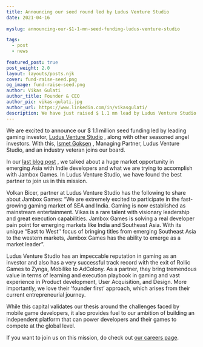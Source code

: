 ```yaml
---
title: Announcing our seed round led by Ludus Venture Studio
date: 2021-04-16
 
myslug: announcing-our-$1-1-mn-seed-funding-ludus-venture-studio

tags: 
  - post
  - news
  
featured_post: true
post_weight: 2.0
layout: layouts/posts.njk
cover: fund-raise-seed.png
og_image: fund-raise-seed.png
author: Vikas Gulati
author_title: Founder & CEO
author_pic: vikas-gulati.jpg
author_url: https://www.linkedin.com/in/vikasgulati/
description: We have just raised $ 1.1 mn lead by Ludus Venture Studio.
---
```

We are excited to announce our $ 1.1 million seed funding led by leading gaming investor,  [Ludus Venture Studio](https://www.luduscorp.com/) , along with other seasoned angel investors. With this,  [Ismet Goksen](https://www.linkedin.com/in/ismetgoksen/) , Managing Partner, Ludus Venture Studio, and an industry veteran joins our board. 

In our  [last blog post](https://jambox.games/2021/04/13/why-we-are-building-jambox/) , we talked about a huge market opportunity in emerging Asia with Indie developers and what we are trying to accomplish with Jambox Games. In Ludus Venture Studio, we have found the best partner to join us in this mission. 

Volkan Bicer, partner at Ludus Venture Studio has the following to share about Jambox Games: “We are extremely excited to participate in the fast-growing gaming market of SEA and India. Gaming is now established as mainstream entertainment. Vikas is a rare talent with visionary leadership and great execution capabilities. Jambox Games is solving a real developer pain point for emerging markets like India and Southeast Asia. With its unique “East to West’’ focus of bringing titles from emerging Southeast Asia to the western markets, Jambox Games has the ability to emerge as a market leader”. 

Ludus Venture Studio has an impeccable reputation in gaming as an investor and also has a very successful track record with the exit of Rollic Games to Zynga, Mobilike to AdColony. As a partner, they bring tremendous value in terms of learning and execution playbook in gaming and vast experience in Product development, User Acquisition, and Design. More importantly, we love their ‘founder first’ approach, which arises from their current entrepreneurial journey.  

While this capital validates our thesis around the challenges faced by mobile game developers, it also provides fuel to our ambition of building an independent platform that can power developers and their games to compete at the global level. 

If you want to join us on this mission, do check out  [our careers page](https://jambox.games/careers/).